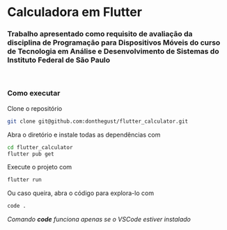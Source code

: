 # Calculadora em Flutter

### Trabalho apresentado como requisito de avaliação da disciplina de Programação para Dispositivos Móveis do curso de Tecnologia em Análise e Desenvolvimento de Sistemas do Instituto Federal de São Paulo

<br>

### **Como executar**

Clone o repositório

```sh
git clone git@github.com:donthegust/flutter_calculator.git
```

Abra o diretório e instale todas as dependências com

```sh
cd flutter_calculator
flutter pub get
```

Execute o projeto com

```sh
flutter run
```

Ou caso queira, abra o código para explora-lo com

```sh
code .
```
_Comando **code** funciona apenas se o VSCode estiver instalado_